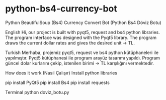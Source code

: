 # python-bs4-currency-bot
Python BeautifulSoup (Bs4) Currency Convert Bot (Python Bs4 Döviz Botu)

English
Hi, our project is built with pyqt5, request and bs4 python libraries.
The program interface was designed with the Pyqt5 library.
The program draws the current dollar rates and gives the desired unit -> TL.

Turkish
Merhaba, projemiz pyqt5, request ve bs4 python kütüphaneleri ile yapılmıştır.
Pyqt5 kütüphanesi ile program arayüz tasarımı yapıldı.
Program güncel dolar kurlarını çekip, istenilen birimi -> TL karşılığını vermektedir.

How does it work (Nasıl Çalışır)
Install python libraries

pip install PyQt5
pip install Bs4
pip install requests

Terminal
python doviz_botu.py
